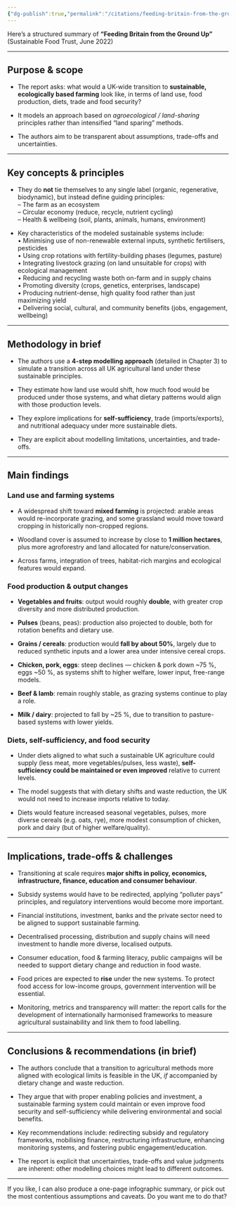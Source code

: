 ```yaml
---
{"dg-publish":true,"permalink":"/citations/feeding-britain-from-the-ground-up-sustainable-food-trust/","tags":["#environment_land"],"created":"2025-10-23T17:42:46.611+01:00","updated":"2025-10-23T17:42:46.611+01:00"}
---
```


Here’s a structured summary of **“Feeding Britain from the Ground Up”** (Sustainable Food Trust, June 2022)

---

## Purpose & scope

- The report asks: what would a UK-wide transition to **sustainable, ecologically based farming** look like, in terms of land use, food production, diets, trade and food security?
    
- It models an approach based on _agroecological / land-sharing_ principles rather than intensified “land sparing” methods.
    
- The authors aim to be transparent about assumptions, trade-offs and uncertainties.
    

---

## Key concepts & principles

- They do **not** tie themselves to any single label (organic, regenerative, biodynamic), but instead define guiding principles:  
    – The farm as an ecosystem  
    – Circular economy (reduce, recycle, nutrient cycling)  
    – Health & wellbeing (soil, plants, animals, humans, environment)
    
- Key characteristics of the modeled sustainable systems include:  
    • Minimising use of non-renewable external inputs, synthetic fertilisers, pesticides  
    • Using crop rotations with fertility-building phases (legumes, pasture)  
    • Integrating livestock grazing (on land unsuitable for crops) with ecological management  
    • Reducing and recycling waste both on-farm and in supply chains  
    • Promoting diversity (crops, genetics, enterprises, landscape)  
    • Producing nutrient-dense, high quality food rather than just maximizing yield  
    • Delivering social, cultural, and community benefits (jobs, engagement, wellbeing)
    

---

## Methodology in brief

- The authors use a **4-step modelling approach** (detailed in Chapter 3) to simulate a transition across all UK agricultural land under these sustainable principles.
    
- They estimate how land use would shift, how much food would be produced under those systems, and what dietary patterns would align with those production levels.
    
- They explore implications for **self-sufficiency**, trade (imports/exports), and nutritional adequacy under more sustainable diets.
    
- They are explicit about modelling limitations, uncertainties, and trade-offs.
    

---

## Main findings

### Land use and farming systems

- A widespread shift toward **mixed farming** is projected: arable areas would re-incorporate grazing, and some grassland would move toward cropping in historically non-cropped regions.
    
- Woodland cover is assumed to increase by close to **1 million hectares**, plus more agroforestry and land allocated for nature/conservation.
    
- Across farms, integration of trees, habitat-rich margins and ecological features would expand.
    

### Food production & output changes

- **Vegetables and fruits**: output would roughly **double**, with greater crop diversity and more distributed production.
    
- **Pulses** (beans, peas): production also projected to double, both for rotation benefits and dietary use.
    
- **Grains / cereals**: production would **fall by about 50%**, largely due to reduced synthetic inputs and a lower area under intensive cereal crops.
    
- **Chicken, pork, eggs**: steep declines — chicken & pork down ~75 %, eggs ~50 %, as systems shift to higher welfare, lower input, free-range models.
    
- **Beef & lamb**: remain roughly stable, as grazing systems continue to play a role.
    
- **Milk / dairy**: projected to fall by ~25 %, due to transition to pasture-based systems with lower yields.
    

### Diets, self-sufficiency, and food security

- Under diets aligned to what such a sustainable UK agriculture could supply (less meat, more vegetables/pulses, less waste), **self-sufficiency could be maintained or even improved** relative to current levels.
    
- The model suggests that with dietary shifts and waste reduction, the UK would not need to increase imports relative to today.
    
- Diets would feature increased seasonal vegetables, pulses, more diverse cereals (e.g. oats, rye), more modest consumption of chicken, pork and dairy (but of higher welfare/quality).
    

---

## Implications, trade-offs & challenges

- Transitioning at scale requires **major shifts in policy, economics, infrastructure, finance, education and consumer behaviour**.
    
- Subsidy systems would have to be redirected, applying “polluter pays” principles, and regulatory interventions would become more important.
    
- Financial institutions, investment, banks and the private sector need to be aligned to support sustainable farming.
    
- Decentralised processing, distribution and supply chains will need investment to handle more diverse, localised outputs.
    
- Consumer education, food & farming literacy, public campaigns will be needed to support dietary change and reduction in food waste.
    
- Food prices are expected to **rise** under the new systems. To protect food access for low-income groups, government intervention will be essential.
    
- Monitoring, metrics and transparency will matter: the report calls for the development of internationally harmonised frameworks to measure agricultural sustainability and link them to food labelling.
    

---

## Conclusions & recommendations (in brief)

- The authors conclude that a transition to agricultural methods more aligned with ecological limits is feasible in the UK, _if_ accompanied by dietary change and waste reduction.
    
- They argue that with proper enabling policies and investment, a sustainable farming system could maintain or even improve food security and self-sufficiency while delivering environmental and social benefits.
    
- Key recommendations include: redirecting subsidy and regulatory frameworks, mobilising finance, restructuring infrastructure, enhancing monitoring systems, and fostering public engagement/education.
    
- The report is explicit that uncertainties, trade-offs and value judgments are inherent: other modelling choices might lead to different outcomes.
    

---

If you like, I can also produce a one-page infographic summary, or pick out the most contentious assumptions and caveats. Do you want me to do that?